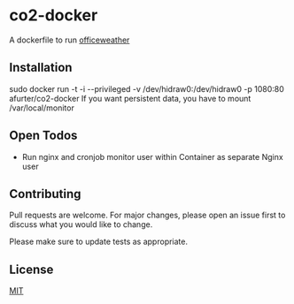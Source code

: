 # co2-docker

A dockerfile to run [officeweather](https://github.com/aymenfurter/officeweather/archive/master.zip)

## Installation

sudo docker run -t -i --privileged -v /dev/hidraw0:/dev/hidraw0 -p 1080:80 afurter/co2-docker
If you want persistent data, you have to mount /var/local/monitor

## Open Todos
- Run nginx and cronjob monitor user within Container as separate Nginx user


## Contributing
Pull requests are welcome. For major changes, please open an issue first to discuss what you would like to change.

Please make sure to update tests as appropriate.

## License
[MIT](https://choosealicense.com/licenses/mit/)
